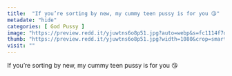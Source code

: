 ```yaml
---
title:  "If you’re sorting by new, my cummy teen pussy is for you 😘"
metadate: "hide"
categories: [ God Pussy ]
image: "https://preview.redd.it/yjuwtns6o8p51.jpg?auto=webp&s=fc1114f7d1bc7432e1749d1b5261c1f1cb5162cc"
thumb: "https://preview.redd.it/yjuwtns6o8p51.jpg?width=1080&crop=smart&auto=webp&s=4946fdbe77ab015560b36a5164ab9328b7cfb1f8"
visit: ""
---
```

If you’re sorting by new, my cummy teen pussy is for you 😘
